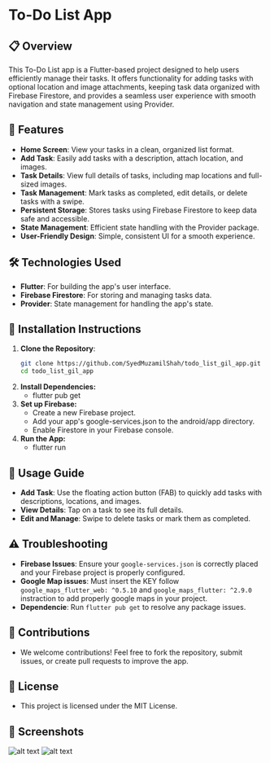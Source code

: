 # To-Do List App

## 📋 Overview
This To-Do List app is a Flutter-based project designed to help users efficiently manage their tasks. It offers functionality for adding tasks with optional location and image attachments, keeping task data organized with Firebase Firestore, and provides a seamless user experience with smooth navigation and state management using Provider.

## 🚀 Features
- **Home Screen**: View your tasks in a clean, organized list format.
- **Add Task**: Easily add tasks with a description, attach location, and images.
- **Task Details**: View full details of tasks, including map locations and full-sized images.
- **Task Management**: Mark tasks as completed, edit details, or delete tasks with a swipe.
- **Persistent Storage**: Stores tasks using Firebase Firestore to keep data safe and accessible.
- **State Management**: Efficient state handling with the Provider package.
- **User-Friendly Design**: Simple, consistent UI for a smooth experience.

## 🛠️ Technologies Used
- **Flutter**: For building the app's user interface.
- **Firebase Firestore**: For storing and managing tasks data.
- **Provider**: State management for handling the app's state.

## 📲 Installation Instructions
1. **Clone the Repository**:
   ```bash
   git clone https://github.com/SyedMuzamilShah/todo_list_gil_app.git
   cd todo_list_gil_app
2. **Install Dependencies:**
    - flutter pub get
3. **Set up Firebase:**
    - Create a new Firebase project.
    - Add your app's google-services.json to the android/app directory.
    - Enable Firestore in your Firebase console.
4. **Run the App:**
    - flutter run

## 🚀 Usage Guide
- **Add Task**: Use the floating action button (FAB) to quickly add tasks with descriptions, locations, and images.
- **View Details**: Tap on a task to see its full details.
- **Edit and Manage**: Swipe to delete tasks or mark them as completed.

## ⚠️ Troubleshooting
- **Firebase Issues**: Ensure your `google-services.json` is correctly placed and your Firebase project is properly configured.
- **Google Map issues**: Must insert the KEY follow `google_maps_flutter_web: ^0.5.10` and `google_maps_flutter: ^2.9.0` instraction to add properly google maps in your project.
- **Dependencie**: Run `flutter pub get` to resolve any package issues.

## 🤝 Contributions
- We welcome contributions! Feel free to fork the repository, submit issues, or create pull requests to improve the app.

## 📄 License
- This project is licensed under the MIT License.

## 📸 Screenshots
![alt text](<Screenshot 2024-10-19 210400.png>)
![alt text](<Screenshot 2024-10-19 210218.png>)